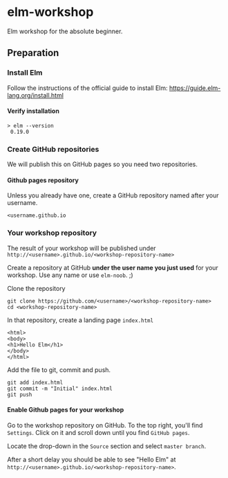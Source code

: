 # elm-workshop
Elm workshop for the absolute beginner.

## Preparation

### Install Elm

Follow the instructions of the official guide to install 
Elm: https://guide.elm-lang.org/install.html

#### Verify installation
```
> elm --version
 0.19.0
```

### Create GitHub repositories

We will publish this on GitHub pages so you need two repositories.

#### Github pages repository

Unless you already have one, create a GitHub repository named
after your username.

`<username.github.io`

### Your workshop repository

The result of your workshop will be published under 
`http://<username>.github.io/<workshop-repository-name>`

Create a repository at GitHub **under the user name you just used** 
for your workshop. Use any name or use `elm-noob`. ;)

Clone the repository
```
git clone https://github.com/<username>/<workshop-repository-name>
cd <workshop-repository-name>
```

In that repository, create a landing page `index.html`
```
<html>
<body>
<h1>Hello Elm</h1>
</body>
</html>
```
Add the file to git, commit and push.

```
git add index.html
git commit -m "Initial" index.html
git push
```

#### Enable Github pages for your workshop

Go to the workshop repository on GitHub. 
To the top right, you'll find `Settings`.
Click on it and scroll down until you find `GitHub pages`. 

Locate the drop-down in the `Source` section and select
`master branch`.

After a short delay you should be able to see "Hello Elm"
at `http://<username>.github.io/<workshop-repository-name>`.



